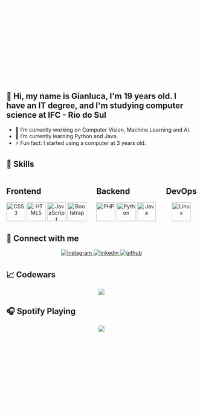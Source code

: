<div align="center">
  <div class="fractal"></div>
</div>

## 👋 Hi, my name is Gianluca, I'm 19 years old. I have an IT degree, and I'm studying computer science at IFC - Rio do Sul 

- 🔭 I’m currently working on Computer Vision, Machine Learning and AI.
- 🌱 I’m currently learning Python and Java.
- ⚡ Fun fact: I started using a computer at 3 years old.

## 🔧 Skills
<div style="display:flex; justify-content:space-between">
  <div>
    <h2>Frontend</h2>
    <div align="center">
      <img src="https://profilinator.rishav.dev/skills-assets/css3-original-wordmark.svg" alt="CSS3" height="50" />
      <img src="https://profilinator.rishav.dev/skills-assets/html5-original-wordmark.svg" alt="HTML5" height="50" />
      <img src="https://profilinator.rishav.dev/skills-assets/javascript-original.svg" alt="JavaScript" height="50" />
      <img src="https://profilinator.rishav.dev/skills-assets/bootstrap-plain.svg" alt="Bootstrap" height="50" />
    </div>
  </div>

  <div>
    <h2>Backend</h2>
    <div align="center">
      <img src="https://profilinator.rishav.dev/skills-assets/php-original.svg" alt="PHP" height="50" />
      <img src="https://profilinator.rishav.dev/skills-assets/python-original.svg" alt="Python" height="50" />
      <img src="https://profilinator.rishav.dev/skills-assets/java-original-wordmark.svg" alt="Java" height="50" />
    </div>
  </div>

  <div>
    <h2>DevOps</h2>
    <div align="center">
      <img src="https://profilinator.rishav.dev/skills-assets/linux-original.svg" alt="Linux" height="50" />
    </div>
  </div>
</div>

## 🤝 Connect with me

<div align="center">
  <a href="https://instagram.com/GIANLUCA_SFX" target="_blank">
    <img src="https://img.shields.io/badge/instagram-%23000000.svg?&style=for-the-badge&logo=instagram&logoColor=white" alt="instagram" style="margin-bottom: 5px;" />
  </a>
  <a href="https://linkedin.com/in/gianlucazugno" target="_blank">
    <img src="https://img.shields.io/badge/linkedin-%231E77B5.svg?&style=for-the-badge&logo=linkedin&logoColor=white" alt="linkedin" style="margin-bottom: 5px;" />
  </a>
  <a href="https://github.com/gianlz" target="_blank">
    <img src="https://img.shields.io/badge/github-%2324292e.svg?&style=for-the-badge&logo=github&logoColor=white" alt="github" style="margin-bottom: 5px;" />
  </a>  
</div>

## 📈 Codewars

<div align="center">
  <div>
    <img src="https://github.r2v.ch/codewars?user=Gianlz&name=true&top_languages=true" />
  </div>
</div>

## 🎧 Spotify Playing

<div align="center">
  <img src="https://spotify-github-profile.vercel.app/api/view?uid=carliyps&cover_image=true&theme=default&show_offline=true&background_color=121212&interchange=false&bar_color=53b14f&bar_color_cover=false" />
</div>

<style>
.fractal {
  width: 200px;
  height: 200px;
  position: relative;
  margin: 0 auto;
}

.fractal:before,
.fractal:after {
  content: "";
  position: absolute;
  top: 0;
  left: 0;
  width: 100%;
  height: 100%;
  border-radius: 50%;
  border: 1px solid #fff;
}

.fractal:before {
  animation: rotate1 5s linear infinite;
}

.fractal:after {
  animation: rotate2 5s linear infinite;
}

@keyframes rotate1 {
  0% {
    transform: rotate(0deg);
  }
  100% {
    transform: rotate(360deg);
  }
}

@keyframes rotate2 {
  0% {
    transform: rotate(180deg);
  }
  100% {
    transform: rotate(540deg);
  }
}
</style>
<div align="center">
  <div class="fractal"></div>
</div>
